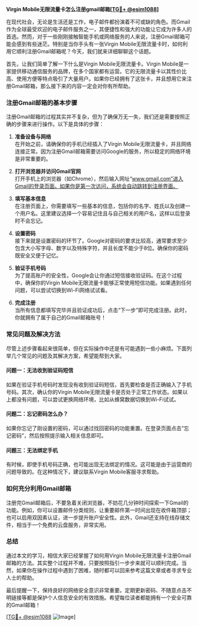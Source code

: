 **Virgin Mobile无限流量卡怎么注册gmail邮箱[[TG💪+ @esim1088](https://t.me/s/esim1088)]**

在现代社会，无论是生活还是工作，电子邮件都扮演着不可或缺的角色。而Gmail作为全球最受欢迎的电子邮件服务之一，其便捷性和强大的功能让它成为许多人的首选。然而，对于一些刚刚接触智能手机或网络服务的人来说，注册Gmail邮箱可能会感到有些迷茫。特别是当你手头有一张Virgin Mobile无限流量卡时，如何利用它顺利注册Gmail邮箱呢？今天，我们就来详细聊聊这个话题。

首先，让我们简单了解一下什么是Virgin Mobile无限流量卡。Virgin Mobile是一家提供移动通信服务的品牌，在多个国家都有运营。它的无限流量卡以其性价比高、使用方便等特点吸引了大量用户。如果你已经拥有了这张卡，并且想用它来注册Gmail邮箱，那么接下来的内容一定会对你有所帮助。

### 注册Gmail邮箱的基本步骤

注册Gmail邮箱的过程其实并不复杂，但为了确保万无一失，我们还是需要按照正确的步骤来进行操作。以下是具体的步骤：

1. **准备设备与网络**  
   在开始之前，请确保你的手机已经插入了Virgin Mobile无限流量卡，并且网络连接正常。因为注册Gmail邮箱需要访问Google的服务，所以稳定的网络环境是非常重要的。

2. **打开浏览器并访问Gmail官网**  
   打开手机上的浏览器（如Chrome），然后输入网址“www.gmail.com”进入Gmail的登录页面。如果你是第一次访问，系统会自动跳转到注册界面。

3. **填写基本信息**  
   在注册页面上，你需要填写一些基本的信息，包括你的名字、姓氏以及创建一个用户名。这里建议选择一个容易记住且与自己相关的用户名，这样以后登录时不会忘记。

4. **设置密码**  
   接下来就是设置密码的环节了。Google对密码的要求比较高，通常要求至少包含大小写字母、数字以及特殊字符，并且长度不能少于8位。确保你的密码既安全又便于记忆。

5. **验证手机号码**  
   为了提高账户的安全性，Google会让你通过短信接收验证码。在这个过程中，确保你的Virgin Mobile无限流量卡能够正常使用短信功能。如果遇到任何问题，可以尝试切换到Wi-Fi网络试试看。

6. **完成注册**  
   当所有信息都填写完毕并且验证成功后，点击“下一步”即可完成注册。此时，你就拥有了属于自己的Gmail邮箱账号！

### 常见问题及解决方法

尽管上述步骤看起来很简单，但在实际操作中还是有可能遇到一些小麻烦。下面列举几个常见的问题及其解决方案，希望能帮到大家。

#### 问题一：无法收到验证码短信
如果在验证手机号码时发现没有收到验证码短信，首先要检查是否正确输入了手机号码。其次，确认你的Virgin Mobile无限流量卡是否处于正常工作状态。如果以上都没有问题，可以尝试更换网络环境，比如从蜂窝数据切换到Wi-Fi试试。

#### 问题二：忘记密码怎么办？
如果你忘记了刚设置的密码，可以通过找回密码的功能重置。在登录页面点击“忘记密码”，然后按照提示输入相关信息即可。

#### 问题三：无法绑定手机
有时候，即使手机号码正确，也可能出现无法绑定的情况。这可能是由于运营商的问题导致的。在这种情况下，建议联系Virgin Mobile客服寻求帮助。

### 如何充分利用Gmail邮箱

注册完Gmail邮箱后，不要急着关闭浏览器，不妨花几分钟时间探索一下Gmail的功能。例如，你可以设置邮件分类规则，让重要邮件第一时间出现在收件箱顶部；也可以启用双因素认证，进一步提升账户安全性。此外，Gmail还支持在线存储文件，相当于一个免费的云盘服务，非常实用。

### 总结

通过本文的学习，相信大家已经掌握了如何用Virgin Mobile无限流量卡注册Gmail邮箱的方法。其实整个过程并不难，只要按照指引一步步来就可以顺利完成。当然，如果你在操作过程中遇到了困难，随时都可以回来参考这篇文章或者寻求专业人士的帮助。

最后提醒一下，保持良好的网络安全意识非常重要。定期更新密码、不随意点击不明链接等都是保护个人信息安全的有效措施。希望每位读者都能拥有一个安全可靠的Gmail邮箱！

[[TG💪+ @esim1088](https://t.me/s/esim1088) ![Image](https://i.postimg.cc/4NQfJmqS/Snipaste-2025-05-13-00-14-12.png)]